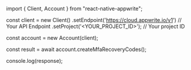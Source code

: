 import { Client, Account } from "react-native-appwrite";

const client = new Client()
    .setEndpoint('https://cloud.appwrite.io/v1') // Your API Endpoint
    .setProject('&lt;YOUR_PROJECT_ID&gt;'); // Your project ID

const account = new Account(client);

const result = await account.createMfaRecoveryCodes();

console.log(response);
